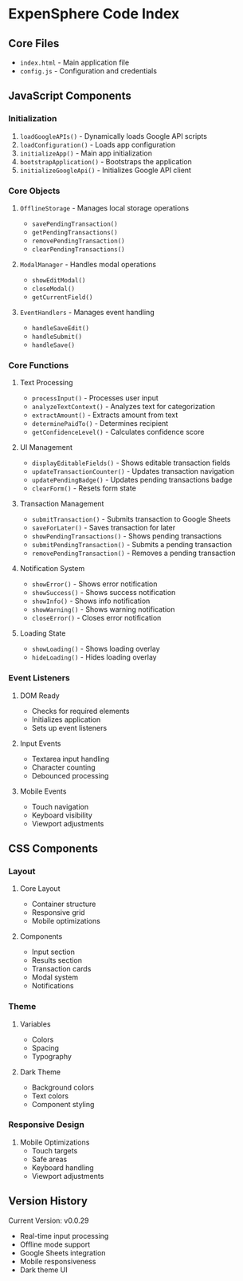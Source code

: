 # ExpenSphere Code Index

## Core Files
- `index.html` - Main application file
- `config.js` - Configuration and credentials

## JavaScript Components

### Initialization
1. `loadGoogleAPIs()` - Dynamically loads Google API scripts
2. `loadConfiguration()` - Loads app configuration
3. `initializeApp()` - Main app initialization
4. `bootstrapApplication()` - Bootstraps the application
5. `initializeGoogleApi()` - Initializes Google API client

### Core Objects
1. `OfflineStorage` - Manages local storage operations
   - `savePendingTransaction()`
   - `getPendingTransactions()`
   - `removePendingTransaction()`
   - `clearPendingTransactions()`

2. `ModalManager` - Handles modal operations
   - `showEditModal()`
   - `closeModal()`
   - `getCurrentField()`

3. `EventHandlers` - Manages event handling
   - `handleSaveEdit()`
   - `handleSubmit()`
   - `handleSave()`

### Core Functions
1. Text Processing
   - `processInput()` - Processes user input
   - `analyzeTextContext()` - Analyzes text for categorization
   - `extractAmount()` - Extracts amount from text
   - `determinePaidTo()` - Determines recipient
   - `getConfidenceLevel()` - Calculates confidence score

2. UI Management
   - `displayEditableFields()` - Shows editable transaction fields
   - `updateTransactionCounter()` - Updates transaction navigation
   - `updatePendingBadge()` - Updates pending transactions badge
   - `clearForm()` - Resets form state

3. Transaction Management
   - `submitTransaction()` - Submits transaction to Google Sheets
   - `saveForLater()` - Saves transaction for later
   - `showPendingTransactions()` - Shows pending transactions
   - `submitPendingTransaction()` - Submits a pending transaction
   - `removePendingTransaction()` - Removes a pending transaction

4. Notification System
   - `showError()` - Shows error notification
   - `showSuccess()` - Shows success notification
   - `showInfo()` - Shows info notification
   - `showWarning()` - Shows warning notification
   - `closeError()` - Closes error notification

5. Loading State
   - `showLoading()` - Shows loading overlay
   - `hideLoading()` - Hides loading overlay

### Event Listeners
1. DOM Ready
   - Checks for required elements
   - Initializes application
   - Sets up event listeners

2. Input Events
   - Textarea input handling
   - Character counting
   - Debounced processing

3. Mobile Events
   - Touch navigation
   - Keyboard visibility
   - Viewport adjustments

## CSS Components

### Layout
1. Core Layout
   - Container structure
   - Responsive grid
   - Mobile optimizations

2. Components
   - Input section
   - Results section
   - Transaction cards
   - Modal system
   - Notifications

### Theme
1. Variables
   - Colors
   - Spacing
   - Typography

2. Dark Theme
   - Background colors
   - Text colors
   - Component styling

### Responsive Design
1. Mobile Optimizations
   - Touch targets
   - Safe areas
   - Keyboard handling
   - Viewport adjustments

## Version History
Current Version: v0.0.29
- Real-time input processing
- Offline mode support
- Google Sheets integration
- Mobile responsiveness
- Dark theme UI 